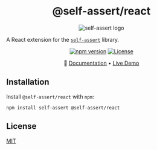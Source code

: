 <h1 align="center">
@self-assert/react
</h1>

<div align="center">

![self-assert logo](https://avatars.githubusercontent.com/u/205992123?s=100)

</div>

A React extension for the [`self-assert`](https://github.com/self-assert/self-assert) library.

<div align="center">

[![npm version](https://img.shields.io/npm/v/@self-assert/react)][npm]
[![License](https://img.shields.io/badge/license-MIT-green)][license]

🔗 [Documentation][docs] • [Live Demo][demo]

</div>

## Installation

Install `@self-assert/react` with `npm`:

```shell
npm install self-assert @self-assert/react
```

## License

[MIT][license]

[license]: https://github.com/self-assert/self-assert/blob/main/LICENSE
[npm]: https://www.npmjs.com/package/@self-assert/react
[docs]: https://self-assert.github.io
[demo]: https://codesandbox.io/p/sandbox/github/self-assert/self-assert-react-demo
